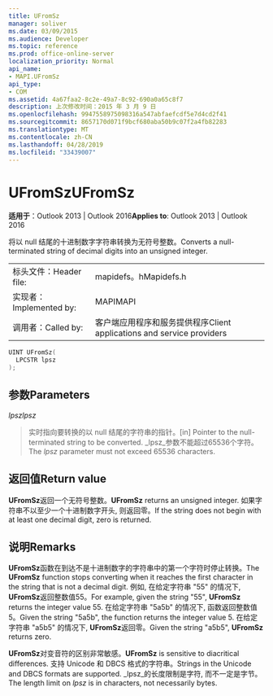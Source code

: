 ```yaml
---
title: UFromSz
manager: soliver
ms.date: 03/09/2015
ms.audience: Developer
ms.topic: reference
ms.prod: office-online-server
localization_priority: Normal
api_name:
- MAPI.UFromSz
api_type:
- COM
ms.assetid: 4a67faa2-8c2e-49a7-8c92-690a0a65c8f7
description: 上次修改时间：2015 年 3 月 9 日
ms.openlocfilehash: 9947558975098316a547abfaefcdf5e7d4cd2f41
ms.sourcegitcommit: 8657170d071f9bcf680aba50b9c07f2a4fb82283
ms.translationtype: MT
ms.contentlocale: zh-CN
ms.lasthandoff: 04/28/2019
ms.locfileid: "33439007"
---
```

# <a name="ufromsz"></a><span data-ttu-id="03e41-103">UFromSz</span><span class="sxs-lookup"><span data-stu-id="03e41-103">UFromSz</span></span>

  
  
<span data-ttu-id="03e41-104">**适用于**：Outlook 2013 | Outlook 2016</span><span class="sxs-lookup"><span data-stu-id="03e41-104">**Applies to**: Outlook 2013 | Outlook 2016</span></span> 
  
<span data-ttu-id="03e41-105">将以 null 结尾的十进制数字字符串转换为无符号整数。</span><span class="sxs-lookup"><span data-stu-id="03e41-105">Converts a null-terminated string of decimal digits into an unsigned integer.</span></span> 
  
|||
|:-----|:-----|
|<span data-ttu-id="03e41-106">标头文件：</span><span class="sxs-lookup"><span data-stu-id="03e41-106">Header file:</span></span>  <br/> |<span data-ttu-id="03e41-107">mapidefs。h</span><span class="sxs-lookup"><span data-stu-id="03e41-107">Mapidefs.h</span></span>  <br/> |
|<span data-ttu-id="03e41-108">实现者：</span><span class="sxs-lookup"><span data-stu-id="03e41-108">Implemented by:</span></span>  <br/> |<span data-ttu-id="03e41-109">MAPI</span><span class="sxs-lookup"><span data-stu-id="03e41-109">MAPI</span></span>  <br/> |
|<span data-ttu-id="03e41-110">调用者：</span><span class="sxs-lookup"><span data-stu-id="03e41-110">Called by:</span></span>  <br/> |<span data-ttu-id="03e41-111">客户端应用程序和服务提供程序</span><span class="sxs-lookup"><span data-stu-id="03e41-111">Client applications and service providers</span></span>  <br/> |
   
```cpp
UINT UFromSz(
  LPCSTR lpsz
);
```

## <a name="parameters"></a><span data-ttu-id="03e41-112">参数</span><span class="sxs-lookup"><span data-stu-id="03e41-112">Parameters</span></span>

 <span data-ttu-id="03e41-113">_lpsz_</span><span class="sxs-lookup"><span data-stu-id="03e41-113">_lpsz_</span></span>
  
> <span data-ttu-id="03e41-114">实时指向要转换的以 null 结尾的字符串的指针。</span><span class="sxs-lookup"><span data-stu-id="03e41-114">[in] Pointer to the null-terminated string to be converted.</span></span> <span data-ttu-id="03e41-115">_lpsz_参数不能超过65536个字符。</span><span class="sxs-lookup"><span data-stu-id="03e41-115">The  _lpsz_ parameter must not exceed 65536 characters.</span></span> 
    
## <a name="return-value"></a><span data-ttu-id="03e41-116">返回值</span><span class="sxs-lookup"><span data-stu-id="03e41-116">Return value</span></span>

 <span data-ttu-id="03e41-117">**UFromSz**返回一个无符号整数。</span><span class="sxs-lookup"><span data-stu-id="03e41-117">**UFromSz** returns an unsigned integer.</span></span> <span data-ttu-id="03e41-118">如果字符串不以至少一个十进制数字开头, 则返回零。</span><span class="sxs-lookup"><span data-stu-id="03e41-118">If the string does not begin with at least one decimal digit, zero is returned.</span></span> 
  
## <a name="remarks"></a><span data-ttu-id="03e41-119">说明</span><span class="sxs-lookup"><span data-stu-id="03e41-119">Remarks</span></span>

<span data-ttu-id="03e41-120">**UFromSz**函数在到达不是十进制数字的字符串中的第一个字符时停止转换。</span><span class="sxs-lookup"><span data-stu-id="03e41-120">The **UFromSz** function stops converting when it reaches the first character in the string that is not a decimal digit.</span></span> <span data-ttu-id="03e41-121">例如, 在给定字符串 "55" 的情况下, **UFromSz**返回整数值55。</span><span class="sxs-lookup"><span data-stu-id="03e41-121">For example, given the string "55", **UFromSz** returns the integer value 55.</span></span> <span data-ttu-id="03e41-122">在给定字符串 "5a5b" 的情况下, 函数返回整数值5。</span><span class="sxs-lookup"><span data-stu-id="03e41-122">Given the string "5a5b", the function returns the integer value 5.</span></span> <span data-ttu-id="03e41-123">在给定字符串 "a5b5" 的情况下, **UFromSz**返回零。</span><span class="sxs-lookup"><span data-stu-id="03e41-123">Given the string "a5b5", **UFromSz** returns zero.</span></span> 
  
 <span data-ttu-id="03e41-124">**UFromSz**对变音符的区别非常敏感。</span><span class="sxs-lookup"><span data-stu-id="03e41-124">**UFromSz** is sensitive to diacritical differences.</span></span> <span data-ttu-id="03e41-125">支持 Unicode 和 DBCS 格式的字符串。</span><span class="sxs-lookup"><span data-stu-id="03e41-125">Strings in the Unicode and DBCS formats are supported.</span></span> <span data-ttu-id="03e41-126">_lpsz_的长度限制是字符, 而不一定是字节。</span><span class="sxs-lookup"><span data-stu-id="03e41-126">The length limit on  _lpsz_ is in characters, not necessarily bytes.</span></span> 
  

